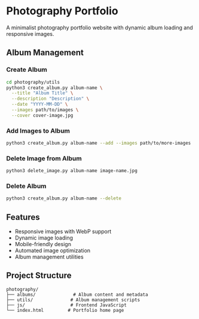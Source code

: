 # Photography Portfolio

A minimalist photography portfolio website with dynamic album loading and responsive images.

## Album Management

### Create Album
```bash
cd photography/utils
python3 create_album.py album-name \
  --title "Album Title" \
  --description "Description" \
  --date "YYYY-MM-DD" \
  --images path/to/images \
  --cover cover-image.jpg
```

### Add Images to Album
```bash
python3 create_album.py album-name --add --images path/to/more-images
```

### Delete Image from Album
```bash
python3 delete_image.py album-name image-name.jpg
```

### Delete Album
```bash
python3 create_album.py album-name --delete
```

## Features
- Responsive images with WebP support
- Dynamic image loading
- Mobile-friendly design
- Automated image optimization
- Album management utilities

## Project Structure
```
photography/
├── albums/              # Album content and metadata
├── utils/              # Album management scripts
├── js/                 # Frontend JavaScript
└── index.html         # Portfolio home page
